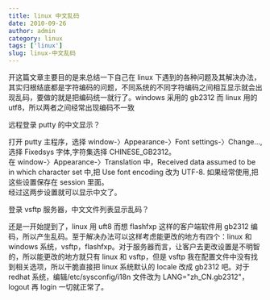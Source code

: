 ```yaml
---
title: linux 中文乱码
date: 2010-09-26
author: admin
category: linux
tags: ['linux']
slug: linux-中文乱码
---
```


开这篇文章主要目的是来总结一下自己在 linux 下遇到的各种问题及其解决办法，其实归根结底都是字符编码的问题，不同系统的不同字符编码之间相互显示就会出现乱码，要做的就是把编码统一就行了。windows 采用的 gb2312 而 linux 用的 utf8，所以两者之间经常出现编码不一致

远程登录 putty 的中文显示？

打开 putty 主程序，选择 window-〉Appearance-〉Font
settings-〉Change...,选择 Fixedsys 字体,字符集选择 CHINESE_GB2312。  
在 window-〉Appearance-〉Translation 中，Received data assumed to be in
which character set 中,把 Use font encoding 改为 UTF-8.
如果经常使用,把这些设置保存在 session 里面。  
经过这两步设置就可以显示中文了。

登录 vsftp 服务器，中文文件列表显示乱码？

还是一开始提到了，linux 用 uft8 而想 flashfxp 这样的客户端软件用 gb2312 编码，所以产生乱码。至于解决办法可以这样考虑能更改的地方有四个：linux 和 windows 系统，vsftp，flashfxp。对于服务器而言，让客户去更改设置是不明智的，所以能更改的地方就只有 linux 和 vsftp，但是 vsftp 我在配置文件中没有找到相关选项，所以干脆直接把 linux 系统默认的 locale 改成 gb2312 吧。对于 redhat 系统，编辑/etc/sysconfig/i18n 文件改为 LANG="zh_CN.gb2312"，logout 再 login 一切就正常了。
